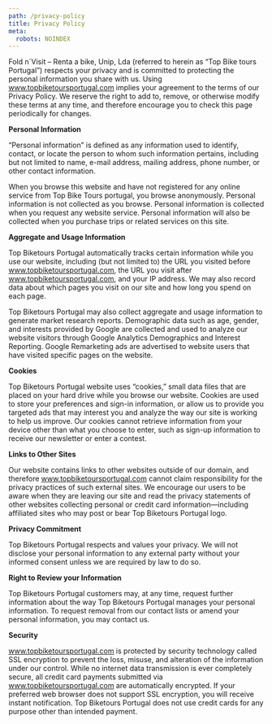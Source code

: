 ```yaml
---
path: /privacy-policy
title: Privacy Policy
meta:
  robots: NOINDEX
---
```

Fold n´Visit – Renta a bike, Unip, Lda (referred to herein as “Top Bike tours Portugal”) respects your privacy and is committed to protecting the personal information you share with us. Using www.topbiketoursportugal.com implies your agreement to the terms of our Privacy Policy. We reserve the right to add to, remove, or otherwise modify these terms at any time, and therefore encourage you to check this page periodically for changes.

**Personal Information**

“Personal information” is defined as any information used to identify, contact, or locate the person to whom such information pertains, including but not limited to name, e-mail address, mailing address, phone number, or other contact information.

When you browse this website and have not registered for any online service from Top Bike Tours portugal, you browse anonymously. Personal information is not collected as you browse. Personal information is collected when you request any website service. Personal information will also be collected when you purchase trips or related services on this site.

**Aggregate and Usage Information**

Top Biketours Portugal automatically tracks certain information while you use our website, including (but not limited to) the URL you visited before www.topbiketoursportugal.com, the URL you visit after www.topbiketoursportugal.com, and your IP address. We may also record data about which pages you visit on our site and how long you spend on each page.

Top Biketours Portugal may also collect aggregate and usage information to generate market research reports. Demographic data such as age, gender, and interests provided by Google are collected and used to analyze our website visitors through Google Analytics Demographics and Interest Reporting. Google Remarketing ads are advertised to website users that have visited specific pages on the website.

**Cookies**

Top Biketours Portugal website uses “cookies,” small data files that are placed on your hard drive while you browse our website. Cookies are used to store your preferences and sign-in information, or allow us to provide you targeted ads that may interest you and analyze the way our site is working to help us improve. Our cookies cannot retrieve information from your device other than what you choose to enter, such as sign-up information to receive our newsletter or enter a contest.

**Links to Other Sites**

Our website contains links to other websites outside of our domain, and therefore www.topbiketoursportugal.com cannot claim responsibility for the privacy practices of such external sites. We encourage our users to be aware when they are leaving our site and read the privacy statements of other websites collecting personal or credit card information—including affiliated sites who may post or bear Top Biketours Portugal logo.

**Privacy Commitment**

Top Biketours Portugal respects and values your privacy. We will not disclose your personal information to any external party without your informed consent unless we are required by law to do so.

**Right to Review your Information**

Top Biketours Portugal customers may, at any time, request further information about the way Top Biketours Portugal manages your personal information. To request removal from our contact lists or amend your personal information, you may contact us.

**Security**

www.topbiketoursportugal.com is protected by security technology called SSL encryption to prevent the loss, misuse, and alteration of the information under our control. While no internet data transmission is ever completely secure, all credit card payments submitted via www.topbiketoursportugal.com are automatically encrypted. If your preferred web browser does not support SSL encryption, you will receive instant notification. Top Biketours Portugal does not use credit cards for any purpose other than intended payment.
